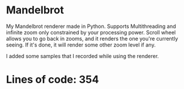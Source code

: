 # Mandelbrot

My Mandelbrot renderer made in Python. Supports Multithreading and infinite zoom only constrained by your processing power.
Scroll wheel allows you to go back in zooms, and it renders the one you're currently seeing. If it's done, it will render some other zoom level if any.

I added some samples that I recorded while using the renderer.

# Lines of code: 354
